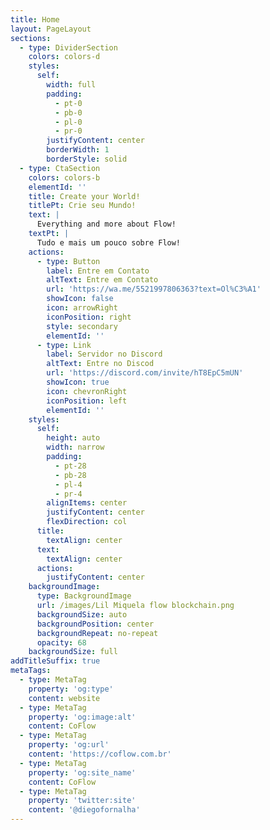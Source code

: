 ```yaml
---
title: Home
layout: PageLayout
sections:
  - type: DividerSection
    colors: colors-d
    styles:
      self:
        width: full
        padding:
          - pt-0
          - pb-0
          - pl-0
          - pr-0
        justifyContent: center
        borderWidth: 1
        borderStyle: solid
  - type: CtaSection
    colors: colors-b
    elementId: ''
    title: Create your World!
    titlePt: Crie seu Mundo!
    text: |
      Everything and more about Flow!
    textPt: |
      Tudo e mais um pouco sobre Flow!
    actions:
      - type: Button
        label: Entre em Contato
        altText: Entre em Contato
        url: 'https://wa.me/5521997806363?text=Ol%C3%A1'
        showIcon: false
        icon: arrowRight
        iconPosition: right
        style: secondary
        elementId: ''
      - type: Link
        label: Servidor no Discord
        altText: Entre no Discod
        url: 'https://discord.com/invite/hT8EpC5mUN'
        showIcon: true
        icon: chevronRight
        iconPosition: left
        elementId: ''
    styles:
      self:
        height: auto
        width: narrow
        padding:
          - pt-28
          - pb-28
          - pl-4
          - pr-4
        alignItems: center
        justifyContent: center
        flexDirection: col
      title:
        textAlign: center
      text:
        textAlign: center
      actions:
        justifyContent: center
    backgroundImage:
      type: BackgroundImage
      url: /images/Lil Miquela flow blockchain.png
      backgroundSize: auto
      backgroundPosition: center
      backgroundRepeat: no-repeat
      opacity: 68
    backgroundSize: full
addTitleSuffix: true
metaTags:
  - type: MetaTag
    property: 'og:type'
    content: website
  - type: MetaTag
    property: 'og:image:alt'
    content: CoFlow
  - type: MetaTag
    property: 'og:url'
    content: 'https://coflow.com.br'
  - type: MetaTag
    property: 'og:site_name'
    content: CoFlow
  - type: MetaTag
    property: 'twitter:site'
    content: '@diegofornalha'
---
```

